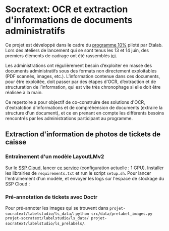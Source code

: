 # Socratext: OCR et extraction d'informations de documents administratifs 

Ce projet est développé dans le cadre du [programme 10%](https://10pourcent.etalab.studio/) piloté par Etalab. 
Lors des ateliers de lancement qui se sont tenus les 13 et 14 juin, des premiers éléments de cadrage ont été rassemblés [ici](https://github.com/etalab-ia/programme10pourcent/wiki/Ateliers-OCR-et-extraction-d'informations-%C3%A0-partir-de-documents-administratifs).

Les administrations ont régulièrement besoin d’exploiter en masse des documents administratifs sous des formats non directement exploitables (PDF scannés, images, etc.). L’information contenue dans ces documents, pour être exploitée, doit passer par des étapes d'OCR, d’extraction et de structuration de l’information, qui est vite très chronophage si elle doit être réalisée à la main. 

Ce repertoire a pour objectif de co-construire des solutions d'OCR, d'extratction d'informations et de compréhension de documents (extraire la structure d'un document), et ce en prenant en compte les différents besoins rencontrés par les administrations participant au programme. 

## Extraction d'information de photos de tickets de caisse

### Entraînement d'un modèle LayoutLMv2

Sur le [SSP Cloud](https://datalab.sspcloud.fr/home), lancer [ce service](https://datalab.sspcloud.fr/launcher/ide/vscode-python-gpu?autoLaunch=true&security.allowlist.enabled=false&service.image.pullPolicy=«Always»&onyxia.friendlyName=«vscode-python-gpu-pull») (configuration actuelle : 1 GPU). Installer les librairies de `requirements.txt` et run le script `setup.sh`. Pour lancer l'entraînement d'un modèle, et envoyer les logs sur l'espace de stockage du SSP Cloud :

### Pré-annotation de tickets avec Doctr

Pour pré-annoter les images qui se trouvent dans `projet-socratext/labelstudio/ls_data/`: `python src/data/prelabel_images.py projet-socratext/labelstudio/ls_data/ projet-socratext/labelstudio/ls_prelabels/`.


